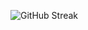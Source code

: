 ![GitHub Streak](https://github-readme-streak-stats.herokuapp.com?user=KurisuJuha&theme=onedark&hide_border=true)
